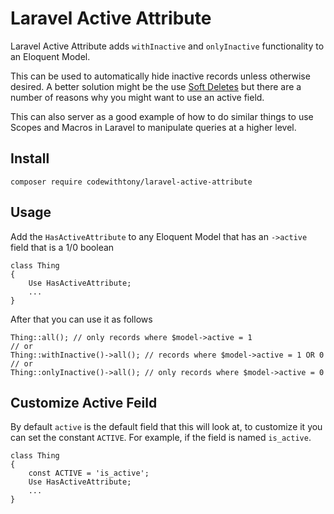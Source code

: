 # Laravel Active Attribute

Laravel Active Attribute adds `withInactive` and `onlyInactive` functionality to an Eloquent Model.

This can be used to automatically hide inactive records unless otherwise desired. A better solution might be the use [Soft Deletes](https://laravel.com/docs/5.5/eloquent#soft-deleting) but there are a number of reasons why you might want to use an active field.

This can also server as a good example of how to do similar things to use Scopes and Macros in Laravel to manipulate queries at a higher level.

## Install

```
composer require codewithtony/laravel-active-attribute
```

## Usage

Add the `HasActiveAttribute` to any Eloquent Model that has an `->active` field that is a 1/0 boolean
```
class Thing 
{
    Use HasActiveAttribute;
    ...
}
```

After that you can use it as follows
```
Thing::all(); // only records where $model->active = 1
// or
Thing::withInactive()->all(); // records where $model->active = 1 OR 0
// or
Thing::onlyInactive()->all(); // only records where $model->active = 0
```

## Customize Active Feild

By default `active` is the default field that this will look at, to customize it you can set the constant `ACTIVE`. For example, if the field is named `is_active`.

```
class Thing 
{
    const ACTIVE = 'is_active';
    Use HasActiveAttribute;
    ...
}
```